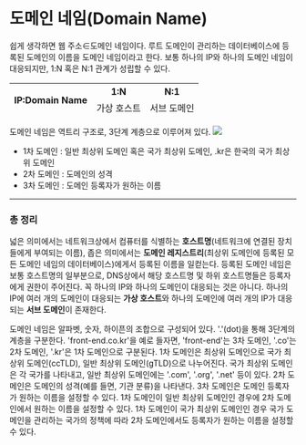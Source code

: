 # **도메인 네임(Domain Name)**
쉽게 생각하면 웹 주소∈도메인 네임이다. 루트 도메인이 관리하는 데이터베이스에 등록된 도메인의 이름을 도메인 네임이라고 한다.
보통 하나의 IP와 하나의 도메인 네임이 대응되지만, 1:N 혹은 N:1 관계가 성립할 수 있다.

<table>
    <thead>
        <tr>
            <th rowspan=2>IP:Domain Name</th>
            <th>1:N</th>
            <th>N:1</th>
        </tr>
        <tr>
            <td>가상 호스트</td>
            <td>서브 도메인</td>
        </tr>
    </thead>
    <tbody>
    </tbody>
</table>

도메인 네임은 역트리 구조로, 3단계 계층으로 이루어져 있다.
![](https://i.imgur.com/cMZGsvj.jpg)
* 1차 도메인 : 일반 최상위 도메인 혹은 국가 최상위 도메인, .kr은 한국의 국가 최상위 도메인
* 2차 도메인 : 도메인의 성격
* 3차 도메인 : 도메인 등록자가 원하는 이름

---
### 총 정리
넓은 의미에서는 네트워크상에서 컴퓨터를 식별하는 **호스트명**(네트워크에 연결된 장치들에게 부여되는 이름), 좁은 의미에서는 **도메인 레지스트리**(최상위 도메인에 등록된 모든 도메인 네임의 데이터베이스)에게서 등록된 이름을 일컫는다. 등록된 도메인 네임은 보통 호스트명의 일부분으로, DNS상에서 해당 호스트명 및 하위 호스트명들은 등록자에게 권한이 주어진다. 꼭 하나의 IP와 하나의 도메인이 대응되는 것은 아니다. 하나의 IP에 여러 개의 도메인이 대응되는 **가상 호스트**와 하나의 도메인에 여러 개의 IP가 대응 되는 **서브 도메인**이 존재한다.

도메인 네임은 알파벳, 숫자, 하이픈의 조합으로 구성되어 있다. '.'(dot)을 통해 3단계의 계층을 구분한다. 'front-end.co.kr'을 예로 들자면, 'front-end'는 3차 도메인, '.co'는 2차 도메인, '.kr'은 1차 도메인으로 구분된다. 1차 도메인은 최상위 도메인으로 국가 최상위 도메인(ccTLD), 일반 최상위 도메인(gTLD)으로 나누어진다. 국가 최상위 도메인은 각 국가를 나타내고, 일반 최상위 도메인에는 '.com', '.org', '.net' 등이 있다. 2차 도메인은 도메인의 성격(예를 들면, 기관 분류)을 나타낸다. 3차 도메인은 도메인 등록자가 원하는 이름을 설정할 수 있다. 1차 도메인이 일반 최상위 도메인인 경우에 2차 도메인에서 원하는 이름을 설정할 수 있다. 1차 도메인이 국가 최상위 도메인인 경우 국가 도메인을 관리하는 국가의 정책에 따라 2차 도메인에서도 등록자가 원하는 이름을 설정할 수 있다.